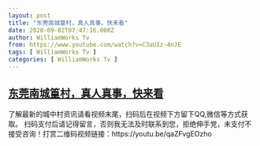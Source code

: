 ```yaml
---
layout: post
title: "东莞南城篁村，真人真事，快来看"
date: 2020-09-02T07:47:16.000Z
author: WilliamWorks Tv
from: https://www.youtube.com/watch?v=C3aUIz-4nJE
tags: [ WilliamWorks Tv ]
categories: [ WilliamWorks Tv ]
---
```

<!--1599032836000-->
[东莞南城篁村，真人真事，快来看](https://www.youtube.com/watch?v=C3aUIz-4nJE)
------

<div>
了解最新的城中村资讯请看视频末尾，扫码后在视频下方留下QQ,微信等方式获取。 扫码支付后请记得留言，否则我无法及时联系到您，拒绝伸手党，未支付不接受咨询！打赏二维码视频链接：https://youtu.be/qaZFvgEOzho
</div>
